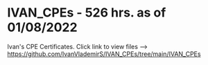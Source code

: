 # IVAN_CPEs - 526 hrs. as of 01/08/2022
Ivan's CPE Certificates. 
Click link to view files --> https://github.com/IvanVlademirS/IVAN_CPEs/tree/main/IVAN_CPEs
